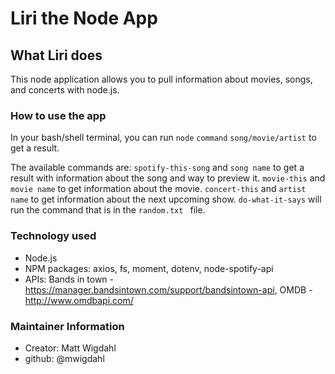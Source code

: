 # Liri the Node App

## What Liri does
This node application allows you to pull information about movies, songs, and concerts with node.js.  

### How to use the app
In your bash/shell terminal, you can run `node` `command` `song/movie/artist` to get a result.

The available commands are: 
`spotify-this-song` and `song name` to get a result with information about the song and way to preview it.
`movie-this` and `movie name` to get information about the movie.
`concert-this` and `artist name` to get information about the next upcoming show.
`do-what-it-says` will run the command that is in the  `random.txt ` file.

### Technology used
- Node.js
- NPM packages: axios, fs, moment, dotenv, node-spotify-api
- APIs: Bands in town - https://manager.bandsintown.com/support/bandsintown-api, OMDB - http://www.omdbapi.com/


### Maintainer Information
* Creator: Matt Wigdahl
* github: @mwigdahl
